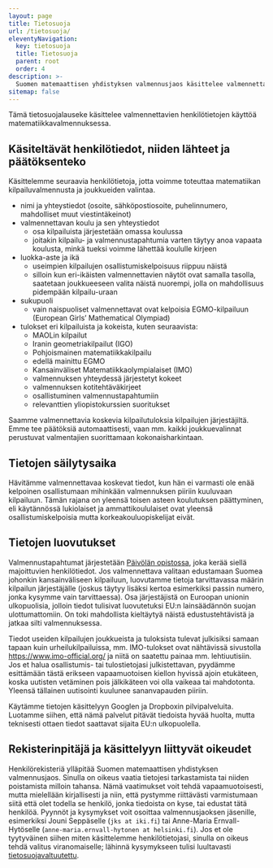 ```yaml
---
layout: page
title: Tietosuoja
url: /tietosuoja/
eleventyNavigation:
  key: tietosuoja
  title: Tietosuoja
  parent: root
  order: 4
description: >-
  Suomen matemaattisen yhdistyksen valmennusjaos käsittelee valmennettavien henkilötietoja tässä tietosuojalausekkeessa kuvatulla tavalla.
sitemap: false
---
```



Tämä tietosuojalauseke käsittelee valmennettavien henkilötietojen käyttöä matematiikkavalmennuksessa.

## Käsiteltävät henkilötiedot, niiden lähteet ja päätöksenteko

Käsittelemme seuraavia henkilötietoja, jotta voimme toteuttaa matematiikan kilpailuvalmennusta ja joukkueiden valintaa.

- nimi ja yhteystiedot (osoite, sähköpostiosoite, puhelinnumero, mahdolliset muut viestintäkeinot)
- valmennettavan koulu ja sen yhteystiedot
  - osa kilpailuista järjestetään omassa koulussa
  - joitakin kilpailu- ja valmennustapahtumia varten täytyy anoa vapaata koulusta, minkä tueksi  voimme lähettää koululle kirjeen
- luokka-aste ja ikä
  - useimpien kilpailujen osallistumiskelpoisuus riippuu näistä
  - silloin kun eri-ikäisten valmennettavien näytöt ovat samalla tasolla, saatetaan joukkueeseen valita näistä nuorempi, jolla on mahdollisuus pidempään kilpailu-uraan
- sukupuoli
  - vain naispuoliset valmennettavat ovat kelpoisia EGMO-kilpailuun (European Girls’ Mathematical Olympiad)
- tulokset eri kilpailuista ja kokeista, kuten seuraavista:
  - MAOLin kilpailut
  - Iranin geometriakilpailut (IGO)
  - Pohjoismainen matematiikkakilpailu
  - edellä mainittu EGMO
  - Kansainväliset Matematiikkaolympialaiset (IMO)
  - valmennuksen yhteydessä järjestetyt kokeet
  - valmennuksen kotitehtäväkirjeet
  - osallistuminen valmennustapahtumiin
  - relevanttien yliopistokurssien suoritukset

Saamme valmennettavia koskevia kilpailutuloksia kilpailujen järjestäjiltä. Emme tee  päätöksiä automaattisesti, vaan mm. kaikki joukkuevalinnat perustuvat valmentajien suorittamaan kokonaisharkintaan.

## Tietojen säilytysaika

Hävitämme valmennettavaa koskevat tiedot, kun hän ei varmasti ole enää kelpoinen osallistumaan mihinkään  valmennuksen piiriin kuuluvaan kilpailuun. Tämän rajana on yleensä toisen asteen koulutuksen päättyminen, eli käytännössä lukiolaiset ja ammattikoululaiset ovat yleensä osallistumiskelpoisia  mutta  korkeakouluopiskelijat eivät.

## Tietojen luovutukset

Valmennustapahtumat järjestetään [Päivölän opistossa](https://www.paivola.fi/), joka kerää siellä majoittuvien henkilötiedot. Jos valmennettava valitaan edustamaan Suomea johonkin kansainväliseen kilpailuun, luovutamme tietoja tarvittavassa määrin kilpailun järjestäjälle (joskus täytyy lisäksi kertoa esimerkiksi passin numero, jonka kysymme vain tarvittaessa). Osa järjestäjistä on Euroopan unionin ulkopuolisia, jolloin tiedot tulisivat luovutetuksi EU:n lainsäädännön suojan ulottumattomiin. On toki mahdollista kieltäytyä näistä edustustehtävistä ja jatkaa silti valmennuksessa.

Tiedot useiden kilpailujen joukkueista ja tuloksista tulevat julkisiksi samaan tapaan kuin  urheilukilpailuissa, mm. IMO-tulokset ovat nähtävissä sivustolla https://www.imo-official.org/ ja niitä on saatettu painaa mm. lehtiuutisiin. Jos et halua osallistumis- tai tulostietojasi julkistettavan,  pyydämme esittämään tästä erikseen vapaamuotoisen kiellon hyvissä ajoin etukäteen, koska  uutisten vetäminen pois jälkikäteen voi olla vaikeaa tai  mahdotonta. Yleensä tällainen uutisointi kuulunee sananvapauden piiriin.

Käytämme tietojen käsittelyyn Googlen ja Dropboxin pilvipalveluita. Luotamme siihen, että nämä palvelut pitävät tiedoista hyvää huolta, mutta teknisesti ottaen tiedot saattavat sijaita EU:n ulkopuolella.

## Rekisterinpitäjä ja käsittelyyn liittyvät oikeudet

Henkilörekisteriä ylläpitää Suomen matemaattisen yhdistyksen valmennusjaos. Sinulla on oikeus vaatia tietojesi tarkastamista tai niiden poistamista milloin tahansa. Nämä vaatimukset voit tehdä vapaamuotoisesti, mutta mielellään kirjallisesti ja niin, että pystymme riittävästi varmistumaan siitä että olet todella se henkilö, jonka tiedoista on kyse, tai edustat tätä henkilöä. Pyynnöt ja kysymykset voit osoittaa valmennusjaoksen jäsenille, esimerkiksi Jouni Seppäselle (`jks at iki.fi`) tai Anne-Maria Ernvall-Hytöselle (`anne-maria.ernvall-hytonen at helsinki.fi`). Jos et ole tyytyväinen siihen miten käsittelemme henkilötietojasi, sinulla on oikeus tehdä valitus viranomaiselle; lähinnä kysymykseen tulisi luultavasti [tietosuojavaltuutettu](http://www.tietosuoja.fi/).


